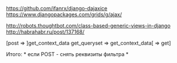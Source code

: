 https://github.com/ifanrx/django-dajaxice
https://www.djangopackages.com/grids/g/ajax/

http://robots.thoughtbot.com/class-based-generic-views-in-django
http://habrahabr.ru/post/137168/

[post => ]get_context_data
get_queryset => get_context_data[ => get]

Итого:
	* если POST - снять реквизиты фильтра
	*